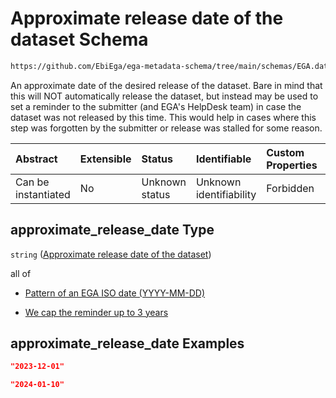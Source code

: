 # Approximate release date of the dataset Schema

```txt
https://github.com/EbiEga/ega-metadata-schema/tree/main/schemas/EGA.dataset.json#/properties/approximate_release_date
```

An approximate date of the desired release of the dataset. Bare in mind that this will NOT automatically release the dataset, but instead may be used to set a reminder to the submitter (and EGA's HelpDesk team) in case the dataset was not released by this time. This would help in cases where this step was forgotten by the submitter or release was stalled for some reason.

| Abstract            | Extensible | Status         | Identifiable            | Custom Properties | Additional Properties | Access Restrictions | Defined In                                                                     |
| :------------------ | :--------- | :------------- | :---------------------- | :---------------- | :-------------------- | :------------------ | :----------------------------------------------------------------------------- |
| Can be instantiated | No         | Unknown status | Unknown identifiability | Forbidden         | Allowed               | none                | [EGA.dataset.json\*](../../../schemas/EGA.dataset.json "open original schema") |

## approximate\_release\_date Type

`string` ([Approximate release date of the dataset](ega-13-properties-approximate-release-date-of-the-dataset.md))

all of

* [Pattern of an EGA ISO date (YYYY-MM-DD)](ega-12-definitions-pattern-of-an-ega-iso-date-yyyy-mm-dd.md "check type definition")

* [We cap the reminder up to 3 years](ega-13-properties-approximate-release-date-of-the-dataset-allof-we-cap-the-reminder-up-to-3-years.md "check type definition")

## approximate\_release\_date Examples

```json
"2023-12-01"
```

```json
"2024-01-10"
```
